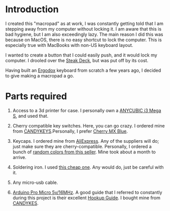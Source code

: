 # Introduction

I created this "macropad" as at work, I was constantly getting told that I am stepping away from my computer without locking it. I am aware that this is bad hygiene, but I am also exceedingly lazy. The main reason I did this was because on MacOS, there is no easy shortcut to lock the computer. This is especially true with MacBooks with non-US keyboard layout. 

I wanted to create a button that I could easily push, and it would lock my computer. I drooled over the [Steak Deck](https://www.amazon.de/dp/B06W2KLM3S/), but was put off by its cost.

Having built an [Ergodox](https://www.ergodox.io/) keyboard from scratch a few years ago, I decided to give making a macropad a go.

# Parts required

1. Access to a 3d printer for case. I personally own a [ANYCUBIC i3 Mega S](https://www.amazon.de/dp/B07KCGN34W), and used that.

1. Cherry compatible key switches. Here, you can go crazy. I ordered mine from [CANDYKEYS](https://candykeys.com/category:switches).Personally, I prefer [Cherry MX Blue](https://candykeys.com/product/cherry-mx-blue-plate-m).

1. Keycaps. I ordered mine from [AliExpress](https://de.aliexpress.com/). Any of the suppliers will do; just make sure they are cherry-compatible. Personally, I ordered a bunch of [random colors from this seller](https://de.aliexpress.com/item/4000480076757.html). Mine took about a month to arrive.

1. Soldering iron. I used [this cheap one](https://www.amazon.de/-/en/gp/product/B07WYLF6QV/). Any would do, just be careful with it.

1. Any micro-usb cable.

1. [Arduino Pro Micro 5v/16MHz](https://www.sparkfun.com/products/12640). A good guide that I referred to constantly during this project is their excellent [Hookup Guide](https://learn.sparkfun.com/tutorials/pro-micro--fio-v3-hookup-guide). I bought mine from [CANDYKES](https://candykeys.com/product/pro-micro-5v-16mhz).